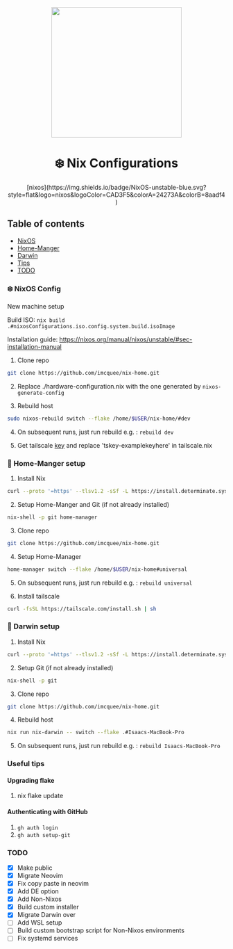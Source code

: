 <div align="center"><img src="https://raw.githubusercontent.com/NixOS/nixos-artwork/master/logo/nixos-white.png" width="300px"></div>
<h1 align="center">❄️ Nix Configurations</h1>

<div align="center">
[nixos](https://img.shields.io/badge/NixOS-unstable-blue.svg?style=flat&logo=nixos&logoColor=CAD3F5&colorA=24273A&colorB=8aadf4)
</div>

## Table of contents

- [NixOS](#-NixoS-Config)
- [Home-Manger](#-home-manger-setup)
- [Darwin](#-darwin-setup)
- [Tips](#-Useful-tips)
- [TODO](#-TODO)

### ❄️ NixOS Config

New machine setup

Build ISO: `nix build .#nixosConfigurations.iso.config.system.build.isoImage`

Installation guide: <https://nixos.org/manual/nixos/unstable/#sec-installation-manual>

1. Clone repo

```bash
git clone https://github.com/imcquee/nix-home.git
```

2. Replace ./hardware-configuration.nix with the one generated by `nixos-generate-config`
  
3. Rebuild host

```bash
sudo nixos-rebuild switch --flake /home/$USER/nix-home/#dev
```
  
4. On subsequent runs, just run rebuild <hostname> e.g. : `rebuild dev`

5. Get tailscale [key](https://login.tailscale.com/admin/settings/keys) and replace 'tskey-examplekeyhere' in tailscale.nix

### 🏡 Home-Manger setup

1. Install Nix

```bash
curl --proto '=https' --tlsv1.2 -sSf -L https://install.determinate.systems/nix | sh -s -- install
```

2. Setup Home-Manger and Git (if not already installed)

```bash
nix-shell -p git home-manager
```

3. Clone repo

```bash
git clone https://github.com/imcquee/nix-home.git
```

4. Setup Home-Manager

```bash
home-manager switch --flake /home/$USER/nix-home#universal
```

5. On subsequent runs, just run rebuild <hostname> e.g. : `rebuild universal`

6. Install tailscale

```bash
curl -fsSL https://tailscale.com/install.sh | sh
```

### 🍎 Darwin setup

1. Install Nix

```bash
curl --proto '=https' --tlsv1.2 -sSf -L https://install.determinate.systems/nix | sh -s -- install
```

2. Setup Git (if not already installed)

```bash
nix-shell -p git
```

3. Clone repo

```bash
git clone https://github.com/imcquee/nix-home.git
```

4. Rebuild host

```bash
nix run nix-darwin -- switch --flake .#Isaacs-MacBook-Pro
```

5. On subsequent runs, just run rebuild <hostname> e.g. : `rebuild Isaacs-MacBook-Pro`

### Useful tips

#### Upgrading flake

1. nix flake update

#### Authenticating with GitHub

1. `gh auth login`
2. `gh auth setup-git`

### TODO

- [x] Make public
- [x] Migrate Neovim
- [x] Fix copy paste in neovim
- [x] Add DE option
- [x] Add Non-Nixos
- [x] Build custom installer
- [x] Migrate Darwin over
- [ ] Add WSL setup
- [ ] Build custom bootstrap script for Non-Nixos environments
- [ ] Fix systemd services

